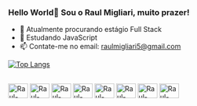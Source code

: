 ### Hello World👋 Sou o Raul Migliari, muito prazer! 

- 🔭 Atualmente procurando estágio Full Stack
- 🌱 Estudando JavaScript 
- 📫 Contate-me no email: raulmigliari5@gmail.com

[![Top Langs](https://github-readme-stats.vercel.app/api/top-langs/?username=RaulMigliari&layout=donut&theme=radical)](https://github.com/anuraghazra/github-readme-stats)
<div style="display: inline_block"><br>
    <img align="center" alt="Raul-Python" height="30" width="40" src="https://cdn.jsdelivr.net/gh/devicons/devicon@latest/icons/python/python-plain.svg">
    <img align="center" alt="Raul-Python" height="30" width="40" src="https://cdn.jsdelivr.net/gh/devicons/devicon@latest/icons/c/c-original.svg">
    <img align="center" alt="Raul-Python" height="30" width="40" src="https://cdn.jsdelivr.net/gh/devicons/devicon@latest/icons/html5/html5-original.svg">
    <img align="center" alt="Raul-Python" height="30" width="40" src="https://cdn.jsdelivr.net/gh/devicons/devicon@latest/icons/css3/css3-original.svg">
    <img align="center" alt="Raul-Python" height="30" width="40" src="https://cdn.jsdelivr.net/gh/devicons/devicon@latest/icons/javascript/javascript-original.svg">
    <img align="center" alt="Raul-Python" height="30" width="40" src="https://cdn.jsdelivr.net/gh/devicons/devicon@latest/icons/kotlin/kotlin-original.svg">
    <img align="center" alt="Raul-Python" height="30" width="40" src="https://cdn.jsdelivr.net/gh/devicons/devicon@latest/icons/typescript/typescript-original.svg">
    <img align="center" alt="Raul-Python" height="30" width="40" src="https://cdn.jsdelivr.net/gh/devicons/devicon@latest/icons/java/java-original.svg">
</div>
